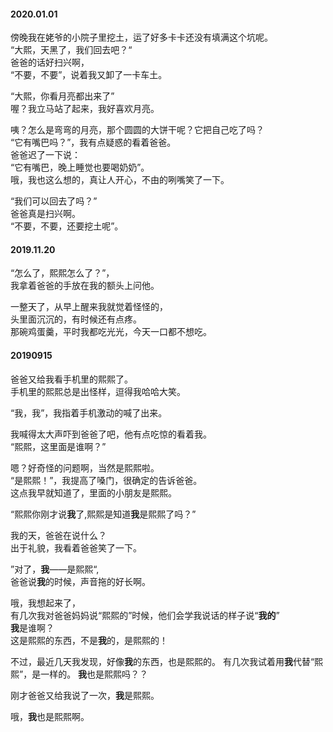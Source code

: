   
#### 2020.01.01  
   
傍晚我在姥爷的小院子里挖土，运了好多卡卡还没有填满这个坑呢。  
“大熙，天黑了，我们回去吧？“  
爸爸的话好扫兴啊，  
“不要，不要”，说着我又卸了一卡车土。
  
“大熙，你看月亮都出来了”  
喔？我立马站了起来，我好喜欢月亮。 
   
咦？怎么是弯弯的月亮，那个圆圆的大饼干呢？它把自己吃了吗？  
“它有嘴巴吗？”，我有点疑惑的看着爸爸。  
爸爸迟了一下说：  
“它有嘴巴，晚上睡觉也要喝奶奶”。  
哦，我也这么想的，真让人开心，不由的咧嘴笑了一下。  
  
“我们可以回去了吗？”  
爸爸真是扫兴啊。  
“不要，不要，还要挖土呢”。  

#### 2019.11.20  
  
“怎么了，熙熙怎么了？”，  
我拿着爸爸的手放在我的额头上问他。  

一整天了，从早上醒来我就觉着怪怪的，    
头里面沉沉的，有时候还有点疼。  
那碗鸡蛋羹，平时我都吃光光，今天一口都不想吃。
  
#### 20190915  
  
爸爸又给我看手机里的熙熙了。  
手机里的熙熙总是出怪样，逗得我哈哈大笑。  
  
“我，我”，我指着手机激动的喊了出来。  
  
我喊得太大声吓到爸爸了吧，他有点吃惊的看着我。  
“熙熙，这里面是谁啊？”  
  
嗯？好奇怪的问题啊，当然是熙熙啦。  
“是熙熙！”，我提高了嗓门，很确定的告诉爸爸。  
这点我早就知道了，里面的小朋友是熙熙。  
  
“熙熙你刚才说**我**了,熙熙是知道**我**是熙熙了吗？”  
  
我的天，爸爸在说什么？  
出于礼貌，我看着爸爸笑了一下。  
  
”对了，**我**——是熙熙“,  
爸爸说**我**的时候，声音拖的好长啊。  
  
哦，我想起来了，  
有几次我对爸爸妈妈说“熙熙的”时候，他们会学我说话的样子说“**我的**”   
**我**是谁啊？  
这是熙熙的东西，不是**我**的，是熙熙的！  
  
不过，最近几天我发现，好像**我**的东西，也是熙熙的。
有几次我试着用**我**代替“熙熙”，是一样的。
**我**也是熙熙吗？？  
  
刚才爸爸又给我说了一次，**我**是熙熙。  
  
哦，**我**也是熙熙啊。










  
